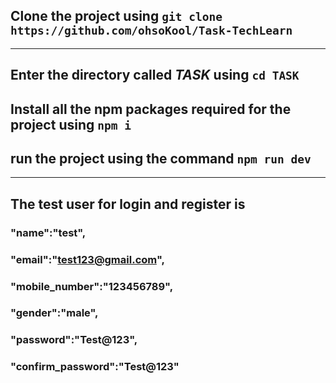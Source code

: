 ## Clone the project using `git clone https://github.com/ohsoKool/Task-TechLearn`
---
## Enter the directory called *TASK* using `cd TASK`
## Install all the npm packages required for the project using `npm i`
## run the project using the command `npm run dev`
---
## The test user for login and register is 
###  "name":"test",
###    "email":"test123@gmail.com",
###    "mobile_number":"123456789",
###    "gender":"male",
###    "password":"Test@123",
###    "confirm_password":"Test@123"
